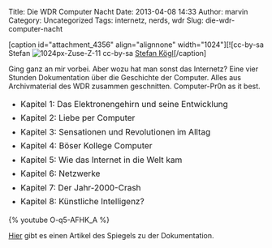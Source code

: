 Title: Die WDR Computer Nacht
Date: 2013-04-08 14:33
Author: marvin
Category: Uncategorized
Tags: internetz, nerds, wdr
Slug: die-wdr-computer-nacht

[caption id="attachment\_4356" align="alignnone"
width="1024"][![cc-by-sa Stefan
![1024px-Zuse-Z-11]({filename}/images/1024px-Zuse-Z-11.jpg)
cc-by-sa [Stefan
Kögl](https://commons.wikimedia.org/wiki/File:Zuse-Z-11.jpg)[/caption]

Ging ganz an mir vorbei. Aber wozu hat man sonst das Internetz? Eine
vier Stunden Dokumentation über die Geschichte der Computer. Alles aus
Archivmaterial des WDR zusammen geschnitten. Computer-Pr0n as it best.

-   <span style="line-height: 1.714285714; font-size: 1rem;">Kapitel 1:
    Das Elektronengehirn und seine Entwicklung</span>
-   <span style="line-height: 1.714285714; font-size: 1rem;">Kapitel 2:
    Liebe per Computer</span>
-   <span style="line-height: 1.714285714; font-size: 1rem;">Kapitel 3:
    Sensationen und Revolutionen im Alltag</span>
-   <span style="line-height: 1.714285714; font-size: 1rem;">Kapitel 4:
    Böser Kollege Computer</span>
-   <span style="line-height: 1.714285714; font-size: 1rem;">Kapitel 5:
    Wie das Internet in die Welt kam</span>
-   <span style="line-height: 1.714285714; font-size: 1rem;">Kapitel 6:
    Netzwerke</span>
-   <span style="line-height: 1.714285714; font-size: 1rem;">Kapitel 7:
    Der Jahr-2000-Crash</span>
-   <span style="line-height: 1.714285714; font-size: 1rem;">Kapitel 8:
    Künstliche Intelligenz?</span>

{% youtube O-q5-AFHK_A %}

[Hier](http://www.spiegel.de/netzwelt/gadgets/tv-tipp-wdr-computernacht-zeigt-50-jahre-computergeschichte-a-892615.html)
gibt es einen Artikel des Spiegels zu der Dokumentation.


